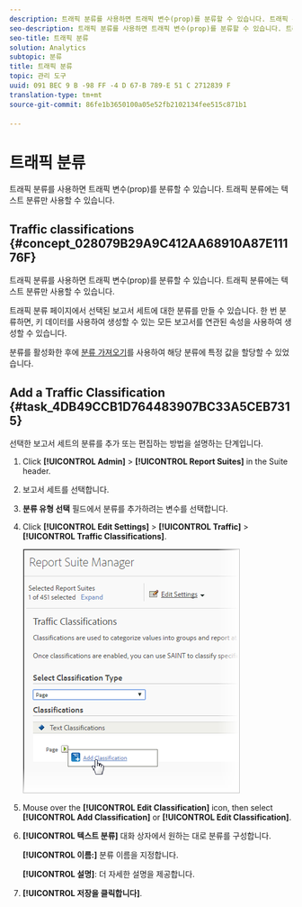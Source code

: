 ```yaml
---
description: 트래픽 분류를 사용하면 트래픽 변수(prop)를 분류할 수 있습니다. 트래픽 분류에는 텍스트 분류만 사용할 수 있습니다.
seo-description: 트래픽 분류를 사용하면 트래픽 변수(prop)를 분류할 수 있습니다. 트래픽 분류에는 텍스트 분류만 사용할 수 있습니다.
seo-title: 트래픽 분류
solution: Analytics
subtopic: 분류
title: 트래픽 분류
topic: 관리 도구
uuid: 091 BEC 9 B -98 FF -4 D 67-B 789-E 51 C 2712839 F
translation-type: tm+mt
source-git-commit: 86fe1b3650100a05e52fb2102134fee515c871b1

---
```



# 트래픽 분류

트래픽 분류를 사용하면 트래픽 변수(prop)를 분류할 수 있습니다. 트래픽 분류에는 텍스트 분류만 사용할 수 있습니다.

## Traffic classifications {#concept_028079B29A9C412AA68910A87E11176F}

트래픽 분류를 사용하면 트래픽 변수(prop)를 분류할 수 있습니다. 트래픽 분류에는 텍스트 분류만 사용할 수 있습니다.

트래픽 분류 페이지에서 선택된 보고서 세트에 대한 분류를 만들 수 있습니다. 한 번 분류하면, 키 데이터를 사용하여 생성할 수 있는 모든 보고서를 연관된 속성을 사용하여 생성할 수 있습니다.

분류를 활성화한 후에 [분류 가져오기](../../components/c-classifications2/c-classifications-importer/c-working-with-saint.md#concept_08ED8C7A86C64E7DA5DE3044BB94B2EA)를 사용하여 해당 분류에 특정 값을 할당할 수 있었습니다.

## Add a Traffic Classification {#task_4DB49CCB1D764483907BC33A5CEB7315}

<!-- 

t_classification_add_traffic.xml

 -->

선택한 보고서 세트의 분류를 추가 또는 편집하는 방법을 설명하는 단계입니다.

1. Click **[!UICONTROL Admin]** &gt; **[!UICONTROL Report Suites]** in the Suite header.
1. 보고서 세트를 선택합니다.
1. **분류 유형 선택** 필드에서 분류를 추가하려는 변수를 선택합니다.
1. Click **[!UICONTROL Edit Settings]** &gt; **[!UICONTROL Traffic]** &gt; **[!UICONTROL Traffic Classifications]**.

   ![단계 정보](assets/traffic-classification.png)

1. Mouse over the **[!UICONTROL Edit Classification]** icon, then select **[!UICONTROL Add Classification]** or **[!UICONTROL Edit Classification]**.
1. **[!UICONTROL 텍스트 분류]** 대화 상자에서 원하는 대로 분류를 구성합니다.

   **[!UICONTROL 이름:]** 분류 이름을 지정합니다.

   **[!UICONTROL 설명]**: 더 자세한 설명을 제공합니다.
1. **[!UICONTROL 저장을 클릭합니다]**.
